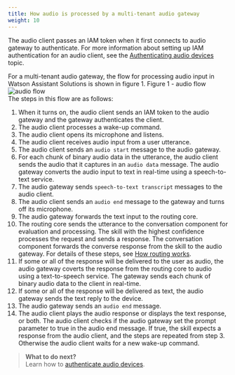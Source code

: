 ```yaml
---
title: How audio is processed by a multi-tenant audio gateway
weight: 10
---
```

The audio client passes an IAM token when it first connects to audio gateway to authenticate. For more information about setting up IAM authentication for an audio client, see the [Authenticating audio devices]({{site.baseurl}}/audio/audio_authentication/) topic.

For a multi-tenant audio gateway, the flow for processing audio input in Watson Assistant Solutions is shown in figure 1.
Figure 1 - audio flow
![audio flow]({{site.baseurl}}/audio/flow.PNG)<br/>
The steps in this flow are as follows:
1. When it turns on, the audio client sends an IAM token to the audio gateway and the gateway authenticates the client.
1. The audio client processes a wake-up command.
2. The audio client opens its microphone and listens.
3. The audio client receives audio input from a user utterance.
4. The audio client sends an `audio start` message to the audio gateway.
5. For each chunk of binary audio data in the utterance, the audio client sends the audio that it captures in an `audio data` message. The audio gateway converts the audio input to text in real-time using a speech-to-text service.
6. The audio gateway sends `speech-to-text transcript` messages to the audio client.
7. The audio client sends an `audio end` message to the gateway and turns off its microphone.
9. The audio gateway forwards the text input to the routing core.
10. The routing core sends the utterance to the conversation component for evaluation and processing. The skill with the highest confidence processes the request and sends a response. The conversation component forwards the converse response from the skill to the audio gateway. For details of these steps, see [How routing works]({{site.baseurl}}/understand-service/how_it_works/).
11. If some or all of the response will be delivered to the user as audio, the audio gateway coverts the response from the routing core to audio using a text-to-speech service.  The gateway sends each chunk of binary audio data to the client in real-time.
12. If some or all of the response will be delivered as text, the audio gateway sends the text reply to the device.
13. The audio gateway sends an `audio end` message.
14. The audio client plays the audio response or displays the text response, or both. The audio client checks if the audio gateway set the prompt parameter to true in the audio end message. If true, the skill expects a response from the audio client, and the steps are repeated from step 3.  Otherwise the audio client waits for a new wake-up command.

> **What to do next?**<br/>
Learn how to [authenticate audio devices]({{site.baseurl}}/audio/audio_authentication/).
